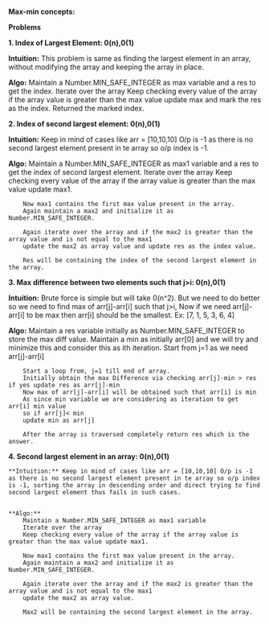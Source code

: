 **Max-min concepts:**


**Problems**

**1. Index of Largest Element: 0(n),0(1)**

  **Intuition:** This problem is same as finding the largest element in an array, without modifying the array and keeping the array
                 in place.

  **Algo:**
        Maintain a Number.MIN_SAFE_INTEGER as max variable and a res to get the index. 
        Iterate over the array
        Keep checking every value of the array if the array value is greater than the max value update max and mark 
        the res as the index.
        Returned the marked index.



**2. Index of second largest element: 0(n),0(1)**

   **Intuition:** Keep in mind of cases like arr = [10,10,10] O/p is -1 as there is no second largest element present in te array so o/p index is -1.

   **Algo:**
        Maintain a Number.MIN_SAFE_INTEGER as max1 variable and a res to get the index of second largest element.
        Iterate over the array
        Keep checking every value of the array if the array value is greater than the max value update max1.

        Now max1 contains the first max value present in the array.
        Again maintain a max2 and initialize it as Number.MIN_SAFE_INTEGER.

        Again iterate over the array and if the max2 is greater than the array value and is not equal to the max1
        update the max2 as array value and update res as the index value.

        Res will be containing the index of the second largest element in the array.



**3. Max difference between two elements such that j>i: 0(n),0(1)**

   **Intuition:** Brute force is simple but will take 0(n^2). But we need to do better so we need to find max of arr[j]-arr[i] such that j>i, Now if we need 
                  arr[j]-arr[i] to be max then arr[i] should be the smallest.
                  Ex: [7, 1, 5, 3, 6, 4]

   **Algo:**
        Maintain a res variable initially as Number.MIN_SAFE_INTEGER to store the max diff value.
        Maintain a min as initially arr[0] and we will try and minimize this and consider this as ith iteration.
        Start from j=1 as we need arr[j]-arr[i]

        Start a loop from, j=1 till end of array.
        Initially obtain the max Difference via checking arr[j]-min > res if yes update res as arr[j]-min
        Now max of arr[j]-arr[i] will be obtained such that arr[i] is min
        As since min variable we are considering as iteration to get arr[i] min value
        so if arr[j]< min
        update min as arr[j]

        After the array is traversed completely return res which is the answer.


**4. Second largest element in an array: 0(n),0(1)**

    **Intuition:** Keep in mind of cases like arr = [10,10,10] O/p is -1 as there is no second largest element present in te array so o/p index is -1, sorting the array in descending order and direct trying to find second largest element thus fails in such cases.


    **Algo:**
        Maintain a Number.MIN_SAFE_INTEGER as max1 variable
        Iterate over the array
        Keep checking every value of the array if the array value is greater than the max value update max1.

        Now max1 contains the first max value present in the array.
        Again maintain a max2 and initialize it as Number.MIN_SAFE_INTEGER.

        Again iterate over the array and if the max2 is greater than the array value and is not equal to the max1
        update the max2 as array value.

        Max2 will be containing the second largest element in the array.
